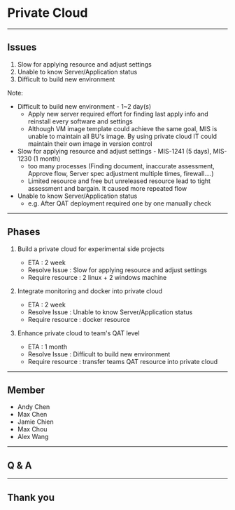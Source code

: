 # Private Cloud

---

## Issues

1. Slow for applying resource and adjust settings
1. Unable to know Server/Application status
1. Difficult to build new environment

Note:

- Difficult to build new environment - 1~2 day(s)
  - Apply new server required effort for finding last apply info and reinstall every software and settings
  - Although VM image template could achieve the same goal, MIS is unable to maintain all BU's image. By using private cloud IT could maintain their own image in version control
- Slow for applying resource and adjust settings - MIS-1241 (5 days),  MIS-1230 (1 month)
  - too many processes (Finding document, inaccurate assessment, Approve flow, Server spec adjustment multiple times, firewall....)
  - Limited resource and free but unreleased resource lead to tight assessment and bargain. It caused more repeated flow
- Unable to know Server/Application status 
  - e.g. After QAT deployment required one by one manually check

---

## Phases

1. Build a private cloud for experimental side projects
    - ETA : 2 week
    - Resolve Issue : Slow for applying resource and adjust settings
    - Require resource : 2 linux + 2 windows machine

1. Integrate monitoring and docker into private cloud
    - ETA : 2 week
    - Resolve Issue : Unable to know Server/Application status
    - Require resource : docker resource

1. Enhance private cloud to team's QAT level
    - ETA : 1 month
    - Resolve Issue : Difficult to build new environment
    - Require resource : transfer teams QAT resource into private cloud

---

## Member

- Andy Chen
- Max Chen
- Jamie Chien
- Max Chou
- Alex Wang

---

## Q & A

---

## Thank you